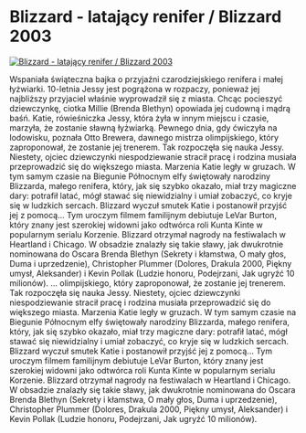 Blizzard - latający renifer / Blizzard 2003 
=============
[![Blizzard - latający renifer / Blizzard 2003 ](http://vidos.pl/images/player.gif)](http://vidos.pl/blizzard-latajacy-renifer-blizzard-2003)

 Wspaniała świąteczna bajka o przyjaźni czarodziejskiego renifera i małej łyżwiarki. 10-letnia Jessy jest pogrążona w rozpaczy, ponieważ jej najbliższy przyjaciel właśnie wyprowadził się z miasta. Chcąc pocieszyć dziewczynkę, ciotka Millie (Brenda Blethyn) opowiada jej cudowną i mądrą baśń. Katie, rówieśniczka Jessy, która żyła w innym miejscu i czasie, marzyła, że zostanie sławną łyżwiarką. Pewnego dnia, gdy ćwiczyła na lodowisku, poznała Otto Brewera, dawnego mistrza olimpijskiego, który zaproponował, że zostanie jej trenerem. Tak rozpoczęła się nauka Jessy. Niestety, ojciec dziewczynki niespodziewanie stracił pracę i rodzina musiała przeprowadzić się do większego miasta. Marzenia Katie legły w gruzach. W tym samym czasie na Biegunie Północnym elfy świętowały narodziny Blizzarda, małego renifera, który, jak się szybko okazało, miał trzy magiczne dary: potrafił latać, mógł stawać się niewidzialny i umiał zobaczyć, co kryje się w ludzkich sercach. Blizzard wyczuł smutek Katie i postanowił przyjść jej z pomocą... Tym uroczym filmem familijnym debiutuje LeVar Burton, który znany jest szerokiej widowni jako odtwórca roli Kunta Kinte w popularnym serialu Korzenie. Blizzard otrzymał nagrody na festiwalach w Heartland i Chicago. W obsadzie znalazły się takie sławy, jak dwukrotnie nominowana do Oscara Brenda Blethyn (Sekrety i kłamstwa, O mały głos, Duma i uprzedzenie), Christopher Plummer (Dolores, Drakula 2000, Piękny umysł, Aleksander) i Kevin Pollak (Ludzie honoru, Podejrzani, Jak ugryźć 10 milionów).  ... olimpijskiego, który zaproponował, że zostanie jej trenerem. Tak rozpoczęła się nauka Jessy. Niestety, ojciec dziewczynki niespodziewanie stracił pracę i rodzina musiała przeprowadzić się do większego miasta. Marzenia Katie legły w gruzach. W tym samym czasie na Biegunie Północnym elfy świętowały narodziny Blizzarda, małego renifera, który, jak się szybko okazało, miał trzy magiczne dary: potrafił latać, mógł stawać się niewidzialny i umiał zobaczyć, co kryje się w ludzkich sercach. Blizzard wyczuł smutek Katie i postanowił przyjść jej z pomocą... Tym uroczym filmem familijnym debiutuje LeVar Burton, który znany jest szerokiej widowni jako odtwórca roli Kunta Kinte w popularnym serialu Korzenie. Blizzard otrzymał nagrody na festiwalach w Heartland i Chicago. W obsadzie znalazły się takie sławy, jak dwukrotnie nominowana do Oscara Brenda Blethyn (Sekrety i kłamstwa, O mały głos, Duma i uprzedzenie), Christopher Plummer (Dolores, Drakula 2000, Piękny umysł, Aleksander) i Kevin Pollak (Ludzie honoru, Podejrzani, Jak ugryźć 10 milionów).
